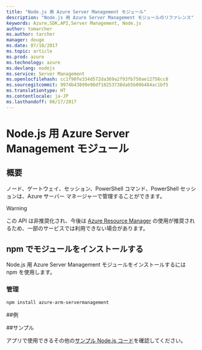 ```yaml
---
title: "Node.js 用 Azure Server Management モジュール"
description: "Node.js 用 Azure Server Management モジュールのリファレンス"
keywords: Azure,SDK,API,Server Management, Node.js
author: tomarcher
ms.author: tarcher
manager: douge
ms.date: 07/18/2017
ms.topic: article
ms.prod: azure
ms.technology: azure
ms.devlang: nodejs
ms.service: Server Management
ms.openlocfilehash: cc1f90fe334d572da369a2f93fb750ae12756cc8
ms.sourcegitcommit: 9974b43899e98df10253738dab5b09b484ac1bf5
ms.translationtype: HT
ms.contentlocale: ja-JP
ms.lasthandoff: 08/17/2017
---
```

# <a name="azure-server-management-modules-for-nodejs"></a>Node.js 用 Azure Server Management モジュール

## <a name="overview"></a>概要

ノード、ゲートウェイ、セッション、PowerShell コマンド、PowerShell セッションは、Azure サーバー マネージャーで管理することができます。

> [!WARNING]
> この API は非推奨化され、今後は [Azure Resource Manager](/nodejs/api/overview/azure/resources) の使用が推奨されるため、一部のサービスでは利用できない場合があります。

## <a name="install-the-module-with-npm"></a>npm でモジュールをインストールする

Node.js 用 Azure Server Management モジュールをインストールするには npm を使用します。

### <a name="management"></a>管理

```bash
npm install azure-arm-servermanagement
```

##<a name="example"></a>例

##<a name="samples"></a>サンプル

アプリで使用できるその他の[サンプル Node.js コード](https://azure.microsoft.com/resources/samples/?platform=nodejs)を確認してください。